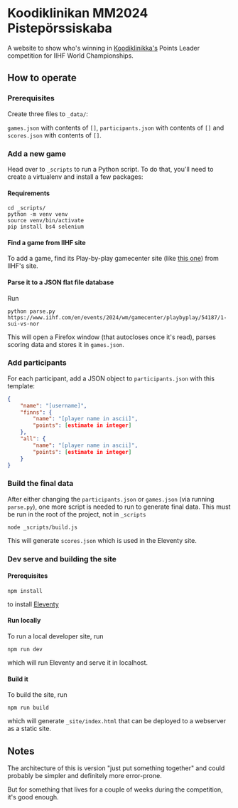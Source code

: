 # Koodiklinikan MM2024 Pistepörssiskaba

A website to show who's winning in [Koodiklinikka's](https://koodiklinikka.fi) Points Leader competition for IIHF World Championships.

## How to operate

### Prerequisites

Create three files to `_data/`:

`games.json` with contents of `[]`, `participants.json` with contents of `[]` and `scores.json` with contents of `[]`.

### Add a new game

Head over to `_scripts` to run a Python script. To do that, you'll need to create a virtualenv and install a few packages:

#### Requirements

```
cd _scripts/
python -m venv venv
source venv/bin/activate
pip install bs4 selenium
```

#### Find a game from IIHF site

To add a game, find its Play-by-play gamecenter site (like [this one](https://www.iihf.com/en/events/2024/wm/gamecenter/playbyplay/54187/1-sui-vs-nor)) from IIHF's site.

#### Parse it to a JSON flat file database

Run

```
python parse.py https://www.iihf.com/en/events/2024/wm/gamecenter/playbyplay/54187/1-sui-vs-nor
```

This will open a Firefox window (that autocloses once it's read), parses scoring data and stores it in `games.json`.

### Add participants

For each participant, add a JSON object to `participants.json` with this template:

```json
{
    "name": "[username]",
    "finns": {
        "name": "[player name in ascii]",
        "points": [estimate in integer]
    },
    "all": {
        "name": "[player name in ascii]",
        "points": [estimate in integer]
    }
}
```

### Build the final data

After either changing the `participants.json` or `games.json` (via running `parse.py`), one more script is needed to run to generate final data. This must be run in the root of the project, not in `_scripts`

```
node _scripts/build.js
```

This will generate `scores.json` which is used in the Eleventy site.

### Dev serve and building the site

#### Prerequisites

```
npm install
```

to install [Eleventy](https://11ty.dev)

#### Run locally

To run a local developer site, run

```
npm run dev
```

which will run Eleventy and serve it in localhost.

#### Build it

To build the site, run

```
npm run build
```

which will generate `_site/index.html` that can be deployed to a webserver as a static site.

## Notes

The architecture of this is version "just put something together" and could probably be simpler and definitely more error-prone.

But for something that lives for a couple of weeks during the competition, it's good enough.
